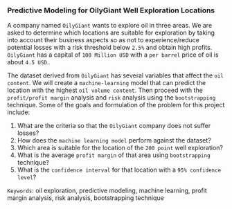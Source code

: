 ### Predictive Modeling for OilyGiant Well Exploration Locations

A company named `OilyGiant` wants to explore oil in three areas. We are asked to determine which locations are suitable for exploration by taking into account their business aspects so as not to experience/reduce potential losses with a risk threshold below `2.5%` and obtain high profits. `OilyGiant` has a capital of `100 Million USD` with a `per barrel` price of oil is about `4.5 USD`.

The dataset derived from `OilyGiant` has several variables that affect the `oil content`. We will create a `machine-learning` model that can predict the location with the highest `oil volume content`. Then proceed with the `profit/profit margin` analysis and `risk` analysis using the `bootstrapping` technique. Some of the goals and formulation of the problem for this project include:
1. What are the criteria so that the `OilyGiant` company does not suffer losses?
2. How does the `machine learning model` perform against the dataset?
3. Which area is suitable for the location of the `200 point` well exploration?
4. What is the average `profit margin` of that area using `bootstrapping` technique?
5. What is the `confidence interval` for that location with a `95% confidence level`?

`Keywords`: oil exploration, predictive modeling, machine learning, profit margin analysis, risk analysis, bootstrapping technique